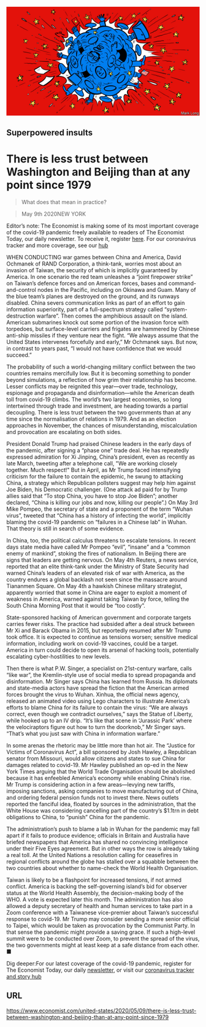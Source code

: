 ![](./images/20200509_USD001_0.jpg)

## Superpowered insults

# There is less trust between Washington and Beijing than at any point since 1979

> What does that mean in practice?

> May 9th 2020NEW YORK

Editor’s note: The Economist is making some of its most important coverage of the covid-19 pandemic freely available to readers of The Economist Today, our daily newsletter. To receive it, register [here](https://www.economist.com//newslettersignup). For our coronavirus tracker and more coverage, see our [hub](https://www.economist.com//coronavirus)

WHEN CONDUCTING war games between China and America, David Ochmanek of RAND Corporation, a think-tank, worries most about an invasion of Taiwan, the security of which is implicitly guaranteed by America. In one scenario the red team unleashes a “joint firepower strike” on Taiwan’s defence forces and on American forces, bases and command-and-control nodes in the Pacific, including on Okinawa and Guam. Many of the blue team’s planes are destroyed on the ground, and its runways disabled. China severs communication links as part of an effort to gain information superiority, part of a full-spectrum strategy called “system-destruction warfare”. Then comes the amphibious assault on the island. American submarines knock out some portion of the invasion force with torpedoes, but surface-level carriers and frigates are hammered by Chinese anti-ship missiles if they venture near the fight. “We always assume that the United States intervenes forcefully and early,” Mr Ochmanek says. But now, in contrast to years past, “I would not have confidence that we would succeed.”

The probability of such a world-changing military conflict between the two countries remains mercifully low. But it is becoming something to ponder beyond simulations, a reflection of how grim their relationship has become. Lesser conflicts may be reignited this year—over trade, technology, espionage and propaganda and disinformation—while the American death toll from covid-19 climbs. The world’s two largest economies, so long intertwined through trade and investment, are heading towards a partial decoupling. There is less trust between the two governments than at any time since the normalisation of relations in 1979. And as an election approaches in November, the chances of misunderstanding, miscalculation and provocation are escalating on both sides.

President Donald Trump had praised Chinese leaders in the early days of the pandemic, after signing a “phase one” trade deal. He has repeatedly expressed admiration for Xi Jinping, China’s president, even as recently as late March, tweeting after a telephone call, "We are working closely together. Much respect!" But in April, as Mr Trump faced intensifying criticism for the failure to contain the epidemic, he swung to attacking China, a strategy which Republican pollsters suggest may help him against Joe Biden, his Democratic challenger. (One attack ad paid for by Trump allies said that “To stop China, you have to stop Joe Biden”; another declared, “China is killing our jobs and now, killing our people”.) On May 3rd Mike Pompeo, the secretary of state and a proponent of the term “Wuhan virus”, tweeted that “China has a history of infecting the world”, implicitly blaming the covid-19 pandemic on “failures in a Chinese lab” in Wuhan. That theory is still in search of some evidence.

In China, too, the political calculus threatens to escalate tensions. In recent days state media have called Mr Pompeo “evil”, “insane” and a “common enemy of mankind”, stoking the fires of nationalism. In Beijing there are signs that leaders are getting nervous. On May 4th Reuters, a news service, reported that an elite think-tank under the Ministry of State Security had warned China’s leaders of an elevated risk of war with America, as the country endures a global backlash not seen since the massacre around Tiananmen Square. On May 4th a hawkish Chinese military strategist, apparently worried that some in China are eager to exploit a moment of weakness in America, warned against taking Taiwan by force, telling the South China Morning Post that it would be “too costly”.

State-sponsored hacking of American government and corporate targets carries fewer risks. The practice had subsided after a deal struck between Mr Xi and Barack Obama in 2015, but reportedly resumed after Mr Trump took office. It is expected to continue as tensions worsen; sensitive medical information, including work on covid-19 vaccines, could be a target. America in turn could decide to open its arsenal of hacking tools, potentially escalating cyber-hostilities to new levels.

Then there is what P.W. Singer, a specialist on 21st-century warfare, calls “like war”, the Kremlin-style use of social media to spread propaganda and disinformation. Mr Singer says China has learned from Russia. Its diplomats and state-media actors have spread the fiction that the American armed forces brought the virus to Wuhan. Xinhua, the official news agency, released an animated video using Lego characters to illustrate America’s efforts to blame China for its failure to contain the virus: “We are always correct, even though we contradict ourselves,” says the Statue of Liberty, while hooked up to an IV drip. “It’s like that scene in ‘Jurassic Park’ where the velociraptors figure out how to turn the doorknob,” Mr Singer says. “That’s what you just saw with China in information warfare.”

In some arenas the rhetoric may be little more than hot air. The “Justice for Victims of Coronavirus Act”, a bill sponsored by Josh Hawley, a Republican senator from Missouri, would allow citizens and states to sue China for damages related to covid-19. Mr Hawley published an op-ed in the New York Times arguing that the World Trade Organisation should be abolished because it has enfeebled America’s economy while enabling China’s rise. Mr Trump is considering action in a few areas—levying new tariffs, imposing sanctions, asking companies to move manufacturing out of China, and ordering federal pension funds not to invest there. News outlets reported the fanciful idea, floated by sources in the administration, that the White House was considering cancelling part of the country’s $1.1trn in debt obligations to China, to “punish” China for the pandemic.

The administration’s push to blame a lab in Wuhan for the pandemic may fall apart if it fails to produce evidence; officials in Britain and Australia have briefed newspapers that America has shared no convincing intelligence under their Five Eyes agreement. But in other ways the row is already taking a real toll. At the United Nations a resolution calling for ceasefires in regional conflicts around the globe has stalled over a squabble between the two countries about whether to name-check the World Health Organisation.

Taiwan is likely to be a flashpoint for increased tensions, if not armed conflict. America is backing the self-governing island’s bid for observer status at the World Health Assembly, the decision-making body of the WHO. A vote is expected later this month. The administration has also allowed a deputy secretary of health and human services to take part in a Zoom conference with a Taiwanese vice-premier about Taiwan’s successful response to covid-19. Mr Trump may consider sending a more senior official to Taipei, which would be taken as provocation by the Communist Party. In that sense the pandemic might provide a saving grace. If such a high-level summit were to be conducted over Zoom, to prevent the spread of the virus, the two governments might at least keep at a safe distance from each other. ■

Dig deeper:For our latest coverage of the covid-19 pandemic, register for The Economist Today, our daily [newsletter](https://www.economist.com//newslettersignup), or visit our [coronavirus tracker and story hub](https://www.economist.com//coronavirus)

## URL

https://www.economist.com/united-states/2020/05/09/there-is-less-trust-between-washington-and-beijing-than-at-any-point-since-1979
